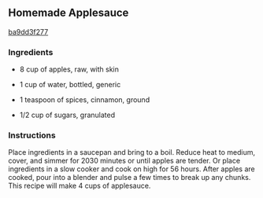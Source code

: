 ## Homemade Applesauce

[ba9dd3f277](http://tastykitchen.com/recipes/homemade-ingredients/homemade-applesauce-2/)

### Ingredients

 - 8 cup of apples, raw, with skin

 - 1 cup of water, bottled, generic

 - 1 teaspoon of spices, cinnamon, ground

 - 1/2 cup of sugars, granulated

### Instructions

Place ingredients in a saucepan and bring to a boil. Reduce heat to medium, cover, and simmer for 2030 minutes or until apples are tender. Or place ingredients in a slow cooker and cook on high for 56 hours. After apples are cooked, pour into a blender and pulse a few times to break up any chunks. This recipe will make 4 cups of applesauce.